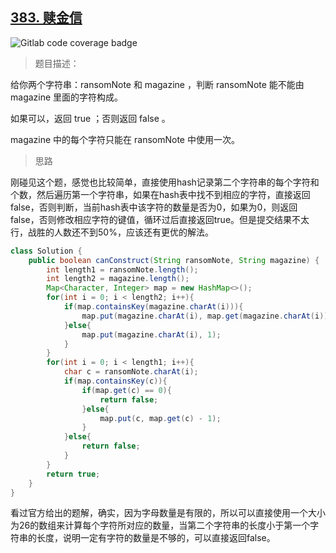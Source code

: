 ## [383. 赎金信](https://leetcode.cn/problems/ransom-note/)

![Gitlab code coverage badge](https://img.shields.io/badge/难度-简单-green)

> 题目描述：

给你两个字符串：ransomNote 和 magazine ，判断 ransomNote 能不能由 magazine 里面的字符构成。

如果可以，返回 true ；否则返回 false 。

magazine 中的每个字符只能在 ransomNote 中使用一次。

> 思路

刚碰见这个题，感觉也比较简单，直接使用hash记录第二个字符串的每个字符和个数，然后遍历第一个字符串，如果在hash表中找不到相应的字符，直接返回false，否则判断，当前hash表中该字符的数量是否为0，如果为0，则返回false，否则修改相应字符的键值，循环过后直接返回true。但是提交结果不太行，战胜的人数还不到50%，应该还有更优的解法。

```java
class Solution {
    public boolean canConstruct(String ransomNote, String magazine) {
        int length1 = ransomNote.length();
        int length2 = magazine.length();
        Map<Character, Integer> map = new HashMap<>();
        for(int i = 0; i < length2; i++){
            if(map.containsKey(magazine.charAt(i))){
                map.put(magazine.charAt(i), map.get(magazine.charAt(i)) + 1);
            }else{
                map.put(magazine.charAt(i), 1);
            }
        }
        for(int i = 0; i < length1; i++){
            char c = ransomNote.charAt(i);
            if(map.containsKey(c)){
                if(map.get(c) == 0){
                    return false;
                }else{
                    map.put(c, map.get(c) - 1);
                }
            }else{
                return false;
            }
        }
        return true;
    }
}
```

看过官方给出的题解，确实，因为字母数量是有限的，所以可以直接使用一个大小为26的数组来计算每个字符所对应的数量，当第二个字符串的长度小于第一个字符串的长度，说明一定有字符的数量是不够的，可以直接返回false。